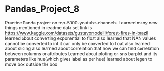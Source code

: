 # Pandas_Project_8
Practice Panda project on top-5000-youtube-channels. Learned many new things mentioned in readme
data set link is https://www.kaggle.com/datasets/gustavomodelli/forest-fires-in-brazil
learned about converting exponential to float 
also learned that NAN values cannot be converted to int it can only be converted to float
also learned about slicing 
also learned about correlation that how we can find correlation between columns or attributes
Learned about ploting on sns barplot and its parameters like hue(which gives label as per hue)
learned about legen to move box outside the box
